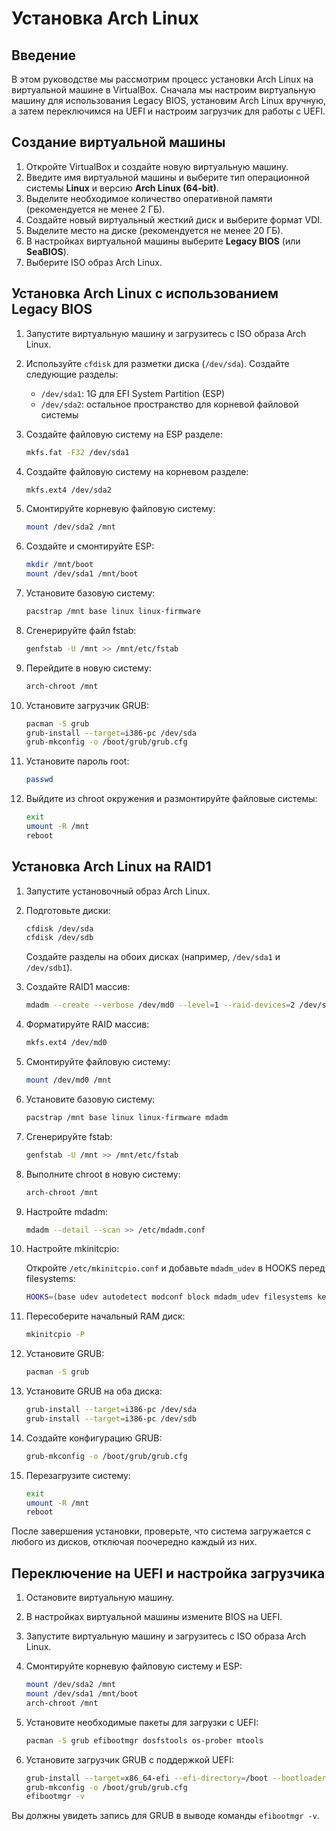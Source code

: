# Установка Arch Linux

## Введение

В этом руководстве мы рассмотрим процесс установки Arch Linux на виртуальной машине в VirtualBox. Сначала мы настроим виртуальную машину для использования Legacy BIOS, установим Arch Linux вручную, а затем переключимся на UEFI и настроим загрузчик для работы с UEFI.

## Создание виртуальной машины

1. Откройте VirtualBox и создайте новую виртуальную машину.
2. Введите имя виртуальной машины и выберите тип операционной системы **Linux** и версию **Arch Linux (64-bit)**.
3. Выделите необходимое количество оперативной памяти (рекомендуется не менее 2 ГБ).
4. Создайте новый виртуальный жесткий диск и выберите формат VDI.
5. Выделите место на диске (рекомендуется не менее 20 ГБ).
6. В настройках виртуальной машины выберите **Legacy BIOS** (или **SeaBIOS**).
7. Выберите ISO образ Arch Linux.

## Установка Arch Linux с использованием Legacy BIOS

1. Запустите виртуальную машину и загрузитесь с ISO образа Arch Linux.

2. Используйте `cfdisk` для разметки диска (`/dev/sda`). Создайте следующие разделы:
   - `/dev/sda1`: 1G для EFI System Partition (ESP)
   - `/dev/sda2`: остальное пространство для корневой файловой системы

3. Создайте файловую систему на ESP разделе:
   ```bash
   mkfs.fat -F32 /dev/sda1
   ```

4. Создайте файловую систему на корневом разделе:
   ```bash
   mkfs.ext4 /dev/sda2
   ```

5. Смонтируйте корневую файловую систему:
   ```bash
   mount /dev/sda2 /mnt
   ```

6. Создайте и смонтируйте ESP:
   ```bash
   mkdir /mnt/boot
   mount /dev/sda1 /mnt/boot
   ```

7. Установите базовую систему:
   ```bash
   pacstrap /mnt base linux linux-firmware
   ```

8. Сгенерируйте файл fstab:
   ```bash
   genfstab -U /mnt >> /mnt/etc/fstab
   ```

9. Перейдите в новую систему:
   ```bash
   arch-chroot /mnt
   ```

10. Установите загрузчик GRUB:
    ```bash
    pacman -S grub
    grub-install --target=i386-pc /dev/sda
    grub-mkconfig -o /boot/grub/grub.cfg
    ```

11. Установите пароль root:
    ```bash
    passwd
    ```

12. Выйдите из chroot окружения и размонтируйте файловые системы:
    ```bash
    exit
    umount -R /mnt
    reboot
    ```

## Установка Arch Linux на RAID1

1. Запустите установочный образ Arch Linux.

2. Подготовьте диски:
   ```bash
   cfdisk /dev/sda
   cfdisk /dev/sdb
   ```
   Создайте разделы на обоих дисках (например, `/dev/sda1` и `/dev/sdb1`).

3. Создайте RAID1 массив:
   ```bash
   mdadm --create --verbose /dev/md0 --level=1 --raid-devices=2 /dev/sda1 /dev/sdb1
   ```

4. Форматируйте RAID массив:
   ```bash
   mkfs.ext4 /dev/md0
   ```

5. Смонтируйте файловую систему:
   ```bash
   mount /dev/md0 /mnt
   ```

6. Установите базовую систему:
   ```bash
   pacstrap /mnt base linux linux-firmware mdadm
   ```

7. Сгенерируйте fstab:
   ```bash
   genfstab -U /mnt >> /mnt/etc/fstab
   ```

8. Выполните chroot в новую систему:
   ```bash
   arch-chroot /mnt
   ```

9. Настройте mdadm:
   ```bash
   mdadm --detail --scan >> /etc/mdadm.conf
   ```

10. Настройте mkinitcpio:

    Откройте `/etc/mkinitcpio.conf` и добавьте `mdadm_udev` в HOOKS перед filesystems:
    ```bash
    HOOKS=(base udev autodetect modconf block mdadm_udev filesystems keyboard fsck)
    ```

11. Пересоберите начальный RAM диск:
    ```bash
    mkinitcpio -P
    ```

12. Установите GRUB:
    ```bash
    pacman -S grub
    ```

13. Установите GRUB на оба диска:
    ```bash
    grub-install --target=i386-pc /dev/sda
    grub-install --target=i386-pc /dev/sdb
    ```

14. Создайте конфигурацию GRUB:
    ```bash
    grub-mkconfig -o /boot/grub/grub.cfg
    ```

15. Перезагрузите систему:
    ```bash
    exit
    umount -R /mnt
    reboot
    ```

После завершения установки, проверьте, что система загружается с любого из дисков, отключая поочередно каждый из них.

## Переключение на UEFI и настройка загрузчика

1. Остановите виртуальную машину.
2. В настройках виртуальной машины измените BIOS на UEFI.
3. Запустите виртуальную машину и загрузитесь с ISO образа Arch Linux.

4. Смонтируйте корневую файловую систему и ESP:
   ```bash
   mount /dev/sda2 /mnt
   mount /dev/sda1 /mnt/boot
   arch-chroot /mnt
   ```

5. Установите необходимые пакеты для загрузки с UEFI:
   ```bash
   pacman -S grub efibootmgr dosfstools os-prober mtools
   ```

6. Установите загрузчик GRUB с поддержкой UEFI:
   ```bash
   grub-install --target=x86_64-efi --efi-directory=/boot --bootloader-id=GRUB
   grub-mkconfig -o /boot/grub/grub.cfg
   efibootmgr -v
   ```

Вы должны увидеть запись для GRUB в выводе команды `efibootmgr -v`.
